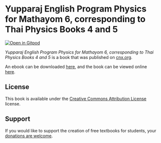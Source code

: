 # Yupparaj English Program Physics for Mathayom 6, corresponding to Thai Physics Books 4 and 5

[![Open in Gitpod](https://gitpod.io/button/open-in-gitpod.svg)](https://gitpod.io/from-referrer/)

_Yupparaj English Program Physics for Mathayom 6, corresponding to Thai Physics Books 4 and 5_ is a book that was published on [cnx.org](https://cnx.org/).

An ebook can be downloaded [here](https://github.com/cnx-user-books/cnxbook-yupparaj-english-program-physics-for-mathayom-6-corresponding-to-thai-physics-books-4-and-5/releases/latest), and the book can be viewed online [here](https://github.com/cnx-user-books/cnxbook-yupparaj-english-program-physics-for-mathayom-6-corresponding-to-thai-physics-books-4-and-5/releases/latest).

## License
This book is available under the [Creative Commons Attribution License](./LICENSE) license.

## Support
If you would like to support the creation of free textbooks for students, your [donations are welcome](https://riceconnect.rice.edu/donation/support-openstax-banner).
